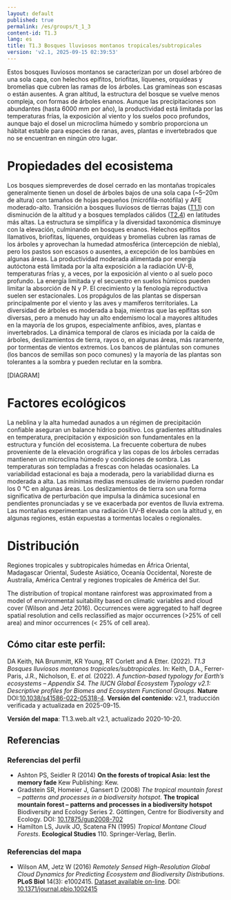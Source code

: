 ```yaml
---
layout: default
published: true
permalink: /es/groups/t_1_3
content-id: T1.3
lang: es
title: T1.3 Bosques lluviosos montanos tropicales/subtropicales
version: 'v2.1, 2025-09-15 02:39:53'
---
```


Estos bosques lluviosos montanos se caracterizan por un dosel arbóreo de una sola capa, con helechos epífitos, briofitas, líquenes, orquídeas y bromelias que cubren las ramas de los árboles. Las gramíneas son escasas o están ausentes. A gran altitud, la estructura del bosque se vuelve menos compleja, con formas de árboles enanos. Aunque las precipitaciones son abundantes (hasta 6000 mm por año), la productividad está limitada por las temperaturas frías, la exposición al viento y los suelos poco profundos, aunque bajo el dosel un microclima húmedo y sombrío proporciona un hábitat estable para especies de ranas, aves, plantas e invertebrados que no se encuentran en ningún otro lugar.

# Propiedades del ecosistema
 
Los bosques siempreverdes de dosel cerrado en las montañas tropicales generalmente tienen un dosel de árboles bajos de una sola capa (~5–20m de altura) con tamaños de hojas pequeños (micrófila-notófila) y AFE moderado-alto. Transición a bosques lluviosos de tierras bajas ([T1.1](/explore/groups/T1.1)) con disminución de la altitud y a bosques templados cálidos ([T2.4](/explore/groups/T2.4)) en latitudes más altas. La estructura se simplifica y la diversidad taxonómica disminuye con la elevación, culminando en bosques enanos. Helechos epífitos llamativos, briofitas, líquenes, orquídeas y bromelias cubren las ramas de los árboles y aprovechan la humedad atmosférica (intercepción de niebla), pero los pastos son escasos o ausentes, a excepción de los bambúes en algunas áreas. La productividad moderada alimentada por energía autóctona está limitada por la alta exposición a la radiación UV-B, temperaturas frías y, a veces, por la exposición al viento o al suelo poco profundo. La energía limitada y el secuestro en suelos húmicos pueden limitar la absorción de N y P. El crecimiento y la fenología reproductiva suelen ser estacionales. Los propágulos de las plantas se dispersan principalmente por el viento y las aves y mamíferos territoriales. La diversidad de árboles es moderada a baja, mientras que las epífitas son diversas, pero a menudo hay un alto endemismo local a mayores altitudes en la mayoría de los grupos, especialmente anfibios, aves, plantas e invertebrados. La dinámica temporal de claros es iniciada por la caída de árboles, deslizamientos de tierra, rayos o, en algunas áreas, más raramente, por tormentas de vientos extremos. Los bancos de plántulas son comunes (los bancos de semillas son poco comunes) y la mayoría de las plantas son tolerantes a la sombra y pueden reclutar en la sombra.

[DIAGRAM]

# Factores ecológicos
 
La neblina y la alta humedad aunados a un régimen de precipitación confiable aseguran un balance hídrico positivo. Los gradientes altitudinales en temperatura, precipitación y exposición son fundamentales en la estructura y función del ecosistema. La frecuente cobertura de nubes proveniente de la elevación orográfica y las copas de los árboles cerradas mantienen un microclima húmedo y condiciones de sombra. Las temperaturas son templadas a frescas con heladas ocasionales. La variabilidad estacional es baja a moderada, pero la variabilidad diurna es moderada a alta. Las mínimas medias mensuales de invierno pueden rondar los 0 °C en algunas áreas. Los deslizamientos de tierra son una forma significativa de perturbación que impulsa la dinámica sucesional en pendientes pronunciadas y se ve exacerbada por eventos de lluvia extrema. Las montañas experimentan una radiación UV-B elevada con la altitud y, en algunas regiones, están expuestas a tormentas locales o regionales.
 
# Distribución
 
Regiones tropicales y subtropicales húmedas en África Oriental, Madagascar Oriental, Sudeste Asiático, Oceanía Occidental, Noreste de Australia, América Central y regiones tropicales de América del Sur.

The distribution of tropical montane rainforest was approximated from a model of environmental suitability based on climatic variables and cloud cover (Wilson and Jetz 2016). Occurrences were aggregated to half degree spatial resolution and cells reclassified as major occurrences (>25% of cell area) and minor occurrences (< 25% of cell area).

## Cómo citar este perfil:

DA Keith, NA Brummitt, KR Young, RT Corlett and A Etter. (2022). *T1.3 Bosques lluviosos montanos tropicales/subtropicales*. In: Keith, D.A., Ferrer-Paris, J.R., Nicholson, E. *et al.* (2022). *A function-based typology for Earth’s ecosystems – Appendix S4. The IUCN Global Ecosystem Typology v2.1: Descriptive profiles for Biomes and Ecosystem Functional Groups*. **Nature** DOI:[10.1038/s41586-022-05318-4](https://doi.org/10.1038/s41586-022-05318-4).
**Versión del contenido**: v2.1, traducción verificada y actualizada en 2025-09-15.

**Versión del mapa**: T1.3.web.alt v2.1, actualizado 2020-10-20.

## Referencias

### Referencias del perfil
* Ashton PS, Seidler R (2014) **On the forests of tropical Asia: lest the memory fade** Kew Publishing: Kew.
* Gradstein SR, Homeier J, Gansert D  (2008) *The tropical mountain forest – patterns and processes in a biodiversity hotspot*. **The tropical mountain forest – patterns and processes in a biodiversity hotspot** Biodiversity and Ecology Series 2. Göttingen, Centre for Biodiversity and Ecology. DOI: [10.17875/gup2008-702](http://doi.org/10.17875/gup2008-702)
* Hamilton LS, Juvik JO, Scatena FN  (1995) *Tropical Montane Cloud Forests*. **Ecological Studies** 110. Springer-Verlag, Berlin.

### Referencias del mapa
* Wilson AM, Jetz W  (2016) *Remotely Sensed High-Resolution Global Cloud Dynamics for Predicting Ecosystem and Biodiversity Distributions*. **PLoS Biol** 14(3): e1002415. [Dataset available on-line](http://www.earthenv.org/). DOI: [10.1371/journal.pbio.1002415](http://doi.org/10.1371/journal.pbio.1002415)
